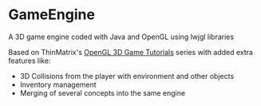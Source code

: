 # GameEngine
 A 3D game engine coded with Java and OpenGL using lwjgl libraries
 
 Based on ThinMatrix's [OpenGL 3D Game Tutorials](https://www.youtube.com/playlist?list=PLRIWtICgwaX0u7Rf9zkZhLoLuZVfUksDP) series with added extra features like:
 
 - 3D Collisions from the player with environment and other objects
 - Inventory management
 - Merging of several concepts into the same engine
